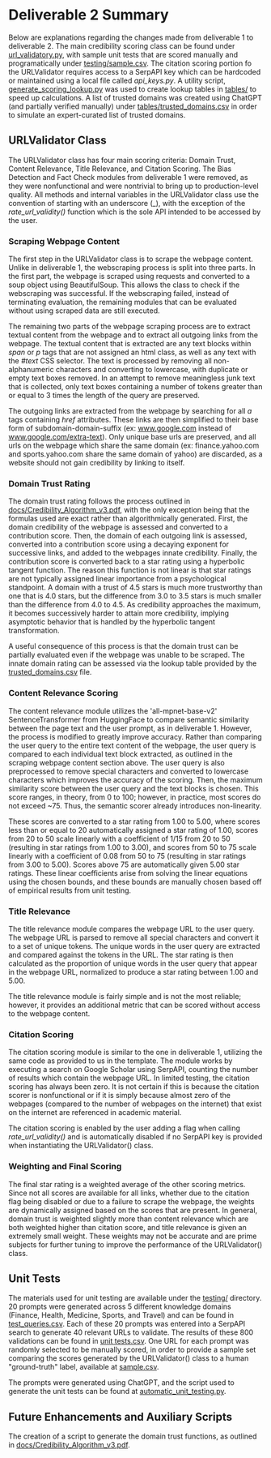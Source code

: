 # Deliverable 2 Summary

Below are explanations regarding the changes made from deliverable 1 to deliverable 2. The main credibility scoring class can be found under [url_validatory.py](https://github.com/JoshuaGottlieb/Chatbot-Credibility-Scorer/blob/main/src/deliverable-02/url_validator.py), with sample unit tests that are scored manually and programatically under [testing/sample.csv](https://github.com/JoshuaGottlieb/Chatbot-Credibility-Scorer/blob/main/src/deliverable-02/testing/sample.csv). The citation scoring portion fo the URLValidator requires access to a SerpAPI key which can be hardcoded or maintained using a local file called _api_keys.py_. A utility script, [generate_scoring_lookup.py](https://github.com/JoshuaGottlieb/Chatbot-Credibility-Scorer/blob/main/src/deliverable-02/generate_scoring_lookup.py) was used to create lookup tables in [tables/](https://github.com/JoshuaGottlieb/Chatbot-Credibility-Scorer/tree/main/src/deliverable-02/tables) to speed up calculations. A list of trusted domains was created using ChatGPT (and partially verified manually) under [tables/trusted_domains.csv](https://github.com/JoshuaGottlieb/Chatbot-Credibility-Scorer/blob/main/src/deliverable-02/tables/trusted_domains.csv) in order to simulate an expert-curated list of trusted domains.

## URLValidator Class

The URLValidator class has four main scoring criteria: Domain Trust, Content Relevance, Title Relevance, and Citation Scoring. The Bias Detection and Fact Check modules from deliverable 1 were removed, as they were nonfunctional and were nontrivial to bring up to production-level quality. All methods and internal variables in the URLValidator class use the convention of starting with an underscore (_), with the exception of the _rate_url_validity()_ function which is the sole API intended to be accessed by the user.

### Scraping Webpage Content

The first step in the URLValidator class is to scrape the webpage content. Unlike in deliverable 1, the webscraping process is split into three parts. In the first part, the webpage is scraped using requests and converted to a soup object using BeautifulSoup. This allows the class to check if the webscraping was successful. If the webscraping failed, instead of terminating evaluation, the remaining modules that can be evaluated without using scraped data are still executed.

The remaining two parts of the webpage scraping process are to extract textual content from the webpage and to extract all outgoing links from the webpage. The textual content that is extracted are any text blocks within _span_ or _p_ tags that are not assigned an html class, as well as any text with the _#text_ CSS selector. The text is processed by removing all non-alphanumeric characters and converting to lowercase, with duplicate or empty text boxes removed. In an attempt to remove meaningless junk text that is collected, only text boxes containing a number of tokens greater than or equal to 3 times the length of the query are preserved.

The outgoing links are extracted from the webpage by searching for all _a_ tags containing _href_ attributes. These links are then simplified to their base form of subdomain-domain-suffix (ex: www.google.com instead of www.google.com/extra-text). Only unique base urls are preserved, and all urls on the webpage which share the same domain (ex: finance.yahoo.com and sports.yahoo.com share the same domain of yahoo) are discarded, as a website should not gain credibility by linking to itself.

### Domain Trust Rating

The domain trust rating follows the process outlined in [docs/Credibility_Algorithm_v3.pdf](https://github.com/JoshuaGottlieb/Chatbot-Credibility-Scorer/blob/main/docs/Credibility_Algorithm_v3.pdf), with the only exception being that the formulas used are exact rather than algorithmically generated. First, the domain credibility of the webpage is assessed and converted to a contribution score. Then, the domain of each outgoing link is assessed, converted into a contribution score using a decaying exponent for successive links, and added to the webpages innate credibility. Finally, the contribution score is converted back to a star rating using a hyperbolic tangent function. The reason this function is not linear is that star ratings are not typically assigned linear importance from a psychological standpoint. A domain with a trust of 4.5 stars is much more trustworthy than one that is 4.0 stars, but the difference from 3.0 to 3.5 stars is much smaller than the difference from 4.0 to 4.5. As credibility approaches the maximum, it becomes successively harder to attain more credibility, implying asymptotic behavior that is handled by the hyperbolic tangent transformation.

A useful consequence of this process is that the domain trust can be partially evaluated even if the webpage was unable to be scraped. The innate domain rating can be assessed via the lookup table provided by the [trusted_domains.csv](https://github.com/JoshuaGottlieb/Chatbot-Credibility-Scorer/blob/main/src/deliverable-02/tables/trusted_domains.csv) file.

### Content Relevance Scoring

The content relevance module utilizes the 'all-mpnet-base-v2' SentenceTransformer from HuggingFace to compare semantic similarity between the page text and the user prompt, as in deliverable 1. However, the process is modified to greatly improve accuracy. Rather than comparing the user query to the entire text content of the webpage, the user query is compared to each individual text block extracted, as outlined in the scraping webpage content section above. The user query is also preprocessed to remove special characters and converted to lowercase characters which improves the accuracy of the scoring. Then, the maximum similarity score between the user query and the text blocks is chosen. This score ranges, in theory, from 0 to 100; however, in practice, most scores do not exceed ~75. Thus, the semantic scorer already introduces non-linearity.

These scores are converted to a star rating from 1.00 to 5.00, where scores less than or equal to 20 automatically assigned a star rating of 1.00, scores from 20 to 50 scale linearly with a coefficient of 1/15 from 20 to 50 (resulting in star ratings from 1.00 to 3.00), and scores from 50 to 75 scale linearly with a coefficient of 0.08 from 50 to 75 (resulting in star ratings from 3.00 to 5.00). Scores above 75 are automatically given 5.00 star ratings. These linear coefficients arise from solving the linear equations using the chosen bounds, and these bounds are manually chosen based off of empirical results from unit testing.

### Title Relevance

The title relevance module compares the webpage URL to the user query. The webpage URL is parsed to remove all special characters and convert it to a set of unique tokens. The unique words in the user query are extracted and compared against the tokens in the URL. The star rating is then calculated as the proportion of unique words in the user query that appear in the webpage URL, normalized to produce a star rating between 1.00 and 5.00.

The title relevance module is fairly simple and is not the most reliable; however, it provides an additional metric that can be scored without access to the webpage content.

### Citation Scoring

The citation scoring module is similar to the one in deliverable 1, utilizing the same code as provided to us in the template. The module works by executing a search on Google Scholar using SerpAPI, counting the number of results which contain the webpage URL. In limited testing, the citation scoring has always been zero. It is not certain if this is because the citation scorer is nonfunctional or if it is simply because almost zero of the webpages (compared to the number of webpages on the internet) that exist on the internet are referenced in academic material.

The citation scoring is enabled by the user adding a flag when calling _rate_url_validity()_ and is automatically disabled if no SerpAPI key is provided when instantiating the URLValidator() class.

### Weighting and Final Scoring

The final star rating is a weighted average of the other scoring metrics. Since not all scores are available for all links, whether due to the citation flag being disabled or due to a failure to scrape the webpage, the weights are dynamically assigned based on the scores that are present. In general, domain trust is weighted slightly more than content relevance which are both weighted higher than citation score, and title relevance is given an extremely small weight. These weights may not be accurate and are prime subjects for further tuning to improve the performance of the URLValidator() class.

## Unit Tests

The materials used for unit testing are available under the [testing/](https://github.com/JoshuaGottlieb/Chatbot-Credibility-Scorer/tree/main/src/deliverable-02/testing) directory. 20 prompts were generated across 5 different knowledge domains (Finance, Health, Medicine, Sports, and Travel) and can be found in [test_queries.csv](https://github.com/JoshuaGottlieb/Chatbot-Credibility-Scorer/blob/main/src/deliverable-02/testing/test_queries.csv). Each of these 20 prompts was entered into a SerpAPI search to generate 40 relevant URLs to validate. The results of these 800 validations can be found in [unit tests.csv](https://github.com/JoshuaGottlieb/Chatbot-Credibility-Scorer/blob/main/src/deliverable-02/testing/unit_tests.csv). One URL for each prompt was randomly selected to be manually scored, in order to provide a sample set comparing the scores generated by the URLValidator() class to a human "ground-truth" label, available at [sample.csv](https://github.com/JoshuaGottlieb/Chatbot-Credibility-Scorer/blob/main/src/deliverable-02/testing/sample.csv).

The prompts were generated using ChatGPT, and the script used to generate the unit tests can be found at [automatic_unit_testing.py](https://github.com/JoshuaGottlieb/Chatbot-Credibility-Scorer/blob/main/src/deliverable-02/automatic_unit_testing.py).

## Future Enhancements and Auxiliary Scripts

The creation of a script to generate the domain trust functions, as outlined in [docs/Credibility_Algorithm_v3.pdf](https://github.com/JoshuaGottlieb/Chatbot-Credibility-Scorer/blob/main/docs/Credibility_Algorithm_v3.pdf).

